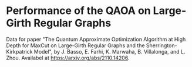 # Performance of the QAOA on Large-Girth Regular Graphs
Data for paper "The Quantum Approximate Optimization Algorithm at High Depth for MaxCut on Large-Girth Regular Graphs and the Sherrington-Kirkpatrick Model", by J. Basso, E. Farhi, K. Marwaha, B. Villalonga, and L. Zhou. Availabel at https://arxiv.org/abs/2110.14206.
